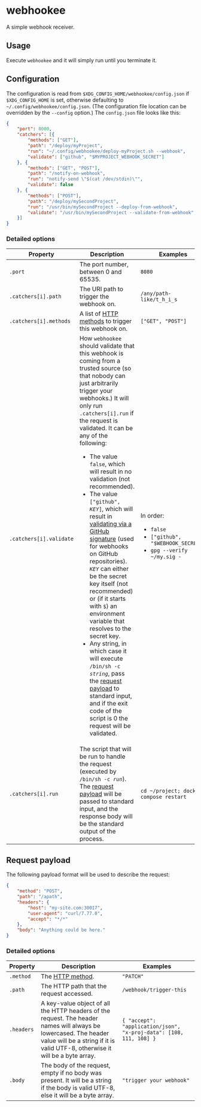 # webhookee

A simple webhook receiver.

## Usage
Execute `webhookee` and it will simply run until you terminate it.

## Configuration 

The configuration is read from `$XDG_CONFIG_HOME/webhookee/config.json` if `$XDG_CONFIG_HOME` is set,
otherwise defaulting to `~/.config/webhookee/config.json`. (The configuration file location can be overridden by the `--config` option.) The `config.json` file looks like this:
```json
{
    "port": 8000,
    "catchers": [{
        "methods": ["GET"],
        "path": "/deploy/myProject",
        "run": "~/.config/webhookee/deploy-myProject.sh --webhook",
        "validate": ["github", "$MYPROJECT_WEBHOOK_SECRET"]
    }, {
        "methods": ["GET", "POST"],
        "path": "/notify-on-webhook",
        "run": "notify-send \"$(cat /dev/stdin)\"",
        "validate": false
    }, {
        "methods": ["POST"],
        "path": "/deploy/mySecondProject",
        "run": "/usr/bin/mySecondProject --deploy-from-webhook",
        "validate": "/usr/bin/mySecondProject --validate-from-webhook"
    }]
}
```

### Detailed options

| Property | Description | Examples | 
| -------- | ----------- | ------- |
| `.port` | The port number, between 0 and 65535. | `8080` |
| `.catchers[i].path` | The URI path to trigger the webhook on. | `/any/path-like/t_h_i_s` |
| `.catchers[i].methods` | A list of [HTTP methods](https://developer.mozilla.org/en-US/docs/Web/HTTP/Methods) to trigger this webhook on. | `["GET", "POST"]` |
| `.catchers[i].validate` | How `webhookee` should validate that this webhook is coming from a trusted source (so that nobody can just arbitrarily trigger your webhooks.) It will only run `.catchers[i].run` if the request is validated. It can be any of the following: <ul> <li>The value `false`, which will result in no validation (not recommended).</li> <li>The value <code>["github", <i>KEY</i>]</code>, which will result in [validating via a GitHub signature](https://docs.github.com/en/developers/webhooks-and-events/webhooks/securing-your-webhooks) (used for webhooks on GitHub repositories). _`KEY`_ can either be the secret key itself (not recommended) or (if it starts with `$`) an environment variable that resolves to the secret key.</li> <li>Any string, in which case it will execute <code>/bin/sh -c <i>string</i></code>, pass the [request payload](#request-payload) to standard input, and if the exit code of the script is 0 the request will be validated. </li> </ul> | In order: <ul><li>`false`</li><li>`["github", "$WEBHOOK_SECRET"]`</li><li>`gpg --verify ~/my.sig -`</li> |
| `.catchers[i].run` | The script that will be run to handle the request (executed by <code>/bin/sh -c <i>run</i></code>). The [request payload](#request-payload) will be passed to standard input, and the response body will be the standard output of the process. | `cd ~/project; docker-compose restart` |

## Request payload
The following payload format will be used to describe the request:
```json
{
    "method": "POST",
    "path": "/apath",
    "headers": {
        "host": "my-site.com:30017",
        "user-agent": "curl/7.77.0",
        "accept": "*/*"
    },
    "body": "Anything could be here."
}
```

### Detailed options
| Property | Description | Examples | 
| -------- | ----------- | ------- |
| `.method` | The [HTTP method](https://developer.mozilla.org/en-US/docs/Web/HTTP/Methods). | `"PATCH"` |
| `.path` | The HTTP path that the request accessed. | `/webhook/trigger-this` |
| `.headers` | A key-value object of all the HTTP headers of the request. The header names will always be lowercased. The header value will be a string if it is valid UTF-8, otherwise it will be a byte array. | `{ "accept": "application/json", "x-proj-data": [108, 111, 108] }` |
| `.body` | The body of the request, empty if no body was present. It will be a string if the body is valid UTF-8, else it will be a byte array. | `"trigger your webhook"` |
